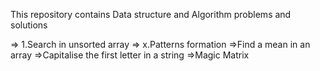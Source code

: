 This repository contains Data structure and Algorithm problems and solutions 


 => 1.Search in unsorted array 
 => x.Patterns formation
 =>Find a mean in an array
 =>Capitalise the first letter in a string
 =>Magic Matrix